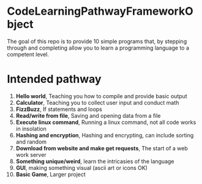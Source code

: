 # CodeLearningPathwayFrameworkObject
The goal of this repo is to provide 10 simple programs that, by stepping through and completing allow you to learn a programming language to a competent level.

# Intended pathway
1. **Hello world**, Teaching you how to compile and provide basic output
2. **Calculator**, Teaching you to collect user input and conduct math
3. **FizzBuzz**, If statements and loops
4. **Read/write from file**, Saving and opening data from a file
5. **Execute linux command**, Running a linux command, not all code works in insolation
6. **Hashing and encryption**, Hashing and encrypting, can include sorting and random
7. **Download from website and make get requests**, The start of a web work server
8. **Something unique/weird**, learn the intricasies of the language
9. **GUI**, making something visual (ascii art or icons OK)
10. **Basic Game**, Larger project
